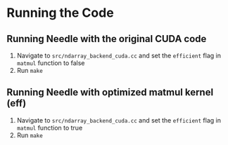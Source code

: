 # Running the Code 
## Running Needle with the original CUDA code 
  1. Navigate to ```src/ndarray_backend_cuda.cc``` and set the ```efficient``` flag 
  in ```matmul``` function to false
  2. Run ```make```
## Running Needle with optimized matmul kernel (eff) 
  1. Navigate to ```src/ndarray_backend_cuda.cc``` and set the ```efficient``` flag 
  in ```matmul``` function to true
  2. Run ```make```
